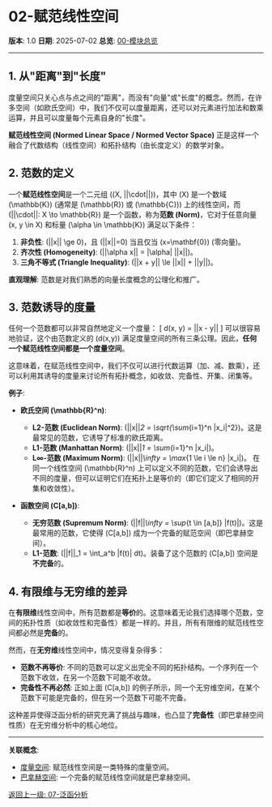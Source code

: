 # 02-赋范线性空间

**版本**: 1.0
**日期**: 2025-07-02
**总览**: [00-模块总览](./00-模块总览.md)

---

## 1. 从"距离"到"长度"

度量空间只关心点与点之间的"距离"，而没有"向量"或"长度"的概念。然而，在许多空间（如欧氏空间）中，我们不仅可以度量距离，还可以对元素进行加法和数乘运算，并且可以度量每个元素自身的"长度"。

**赋范线性空间 (Normed Linear Space / Normed Vector Space)** 正是这样一个融合了代数结构（线性空间）和拓扑结构（由长度定义）的数学对象。

## 2. 范数的定义

一个**赋范线性空间**是一个二元组 \((X, ||\cdot||)\)，其中 \(X\) 是一个数域 \(\mathbb{K}\) (通常是 \(\mathbb{R}\) 或 \(\mathbb{C}\)) 上的线性空间，而 \(||\cdot||: X \to \mathbb{R}\) 是一个函数，称为**范数 (Norm)**，它对于任意向量 \(x, y \in X\) 和标量 \(\alpha \in \mathbb{K}\) 满足以下条件：

1. **非负性**: \(||x|| \ge 0\)，且 \(||x||=0\) 当且仅当 \(x=\mathbf{0}\) (零向量)。
2. **齐次性 (Homogeneity)**: \(||\alpha x|| = |\alpha| ||x||\)。
3. **三角不等式 (Triangle Inequality)**: \(||x + y|| \le ||x|| + ||y||\)。

**直观理解**: 范数是对我们熟悉的向量长度概念的公理化和推广。

## 3. 范数诱导的度量

任何一个范数都可以非常自然地定义一个度量：
\[ d(x, y) = ||x - y|| \]
可以很容易地验证，这个由范数定义的 \(d(x,y)\) 满足度量空间的所有三条公理。因此，**任何一个赋范线性空间都是一个度量空间**。

这意味着，在赋范线性空间中，我们不仅可以进行代数运算（加、减、数乘），还可以利用其诱导的度量来讨论所有拓扑概念，如收敛、完备性、开集、闭集等。

**例子**:

- **欧氏空间 \(\mathbb{R}^n\)**:
  - **L2-范数 (Euclidean Norm)**: \(||x||_2 = \sqrt{\sum_{i=1}^n |x_i|^2}\)。这是最常见的范数，它诱导了标准的欧氏距离。
  - **L1-范数 (Manhattan Norm)**: \(||x||_1 = \sum_{i=1}^n |x_i|\)。
  - **L∞-范数 (Maximum Norm)**: \(||x||_\infty = \max_{1 \le i \le n} |x_i|\)。
  在同一个线性空间 \(\mathbb{R}^n\) 上可以定义不同的范数，它们会诱导出不同的度量，但可以证明它们在拓扑上是等价的（即它们定义了相同的开集和收敛性）。

- **函数空间 \(C[a,b]\)**:
  - **无穷范数 (Supremum Norm)**: \(||f||_\infty = \sup_{t \in [a,b]} |f(t)|\)。这是最常用的范数，它使得 \(C[a,b]\) 成为一个完备的赋范空间（即巴拿赫空间）。
  - **L1-范数**: \(||f||_1 = \int_a^b |f(t)| dt\)。装备了这个范数的 \(C[a,b]\) 空间是**不完备**的。

## 4. 有限维与无穷维的差异

在**有限维**线性空间中，所有范数都是**等价**的。这意味着无论我们选择哪个范数，空间的拓扑性质（如收敛性和完备性）都是一样的。并且，所有有限维的赋范线性空间都必然是**完备**的。

然而，在**无穷维**线性空间中，情况变得复杂得多：

- **范数不再等价**: 不同的范数可以定义出完全不同的拓扑结构。一个序列在一个范数下收敛，在另一个范数下可能不收敛。
- **完备性不再必然**: 正如上面 \(C[a,b]\) 的例子所示，同一个无穷维空间，在某个范数下可能是完备的，但在另一个范数下可能不完备。

这种差异使得泛函分析的研究充满了挑战与趣味，也凸显了**完备性**（即巴拿赫空间性质）在无穷维分析中的核心地位。

---
**关联概念**:

- [度量空间](./01-度量空间.md): 赋范线性空间是一类特殊的度量空间。
- [巴拿赫空间](./03-巴拿赫空间与希尔伯特空间.md): 一个完备的赋范线性空间就是巴拿赫空间。

[返回上一级: 07-泛函分析](./00-模块总览.md)
